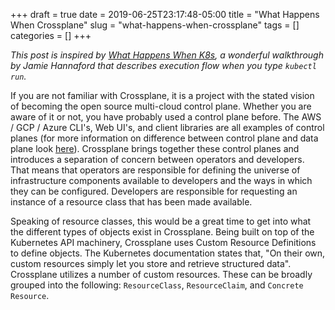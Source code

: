 +++ 
draft = true
date = 2019-06-25T23:17:48-05:00
title = "What Happens When Crossplane"
slug = "what-happens-when-crossplane" 
tags = []
categories = []
+++

*This post is inspired by [What Happens When K8s](https://github.com/jamiehannaford/what-happens-when-k8s), a wonderful walkthrough by Jamie Hannaford that describes execution flow when you type `kubectl run`.*

If you are not familiar with Crossplane, it is a project with the stated vision of becoming the open source multi-cloud control plane. Whether you are aware of it or not, you have probably used a control plane before. The AWS / GCP / Azure CLI's, Web UI's, and client libraries are all examples of control planes (for more information on difference between control plane and data plane look [here](http://sdntutorials.com/difference-between-control-plane-and-data-plane/)). Crossplane brings together these control planes and introduces a separation of concern between operators and developers. That means that operators are responsible for defining the universe of infrastructure components available to developers and the ways in which they can be configured. Developers are responsible for requesting an instance of a resource class that has been made available.

Speaking of resource classes, this would be a great time to get into what the different types of objects exist in Crossplane. Being built on top of the Kubernetes API machinery, Crossplane uses Custom Resource Definitions to define objects. The Kubernetes documentation states that, "On their own, custom resources simply let you store and retrieve structured data". Crossplane utilizes a number of custom resources. These can be broadly grouped into the following: `ResourceClass`, `ResourceClaim`, and `Concrete Resource`.
